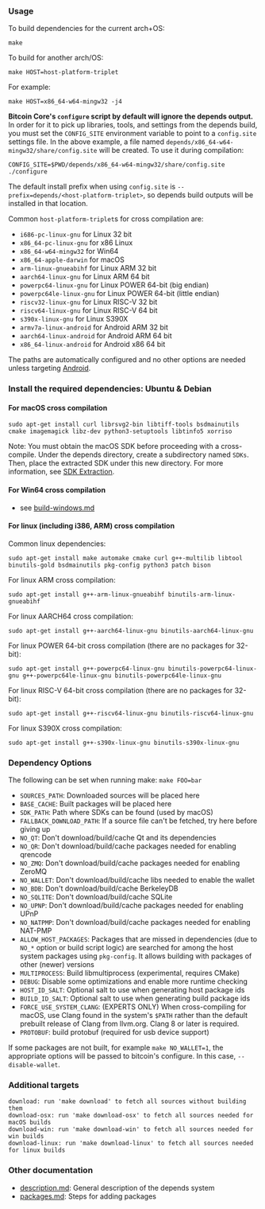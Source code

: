 ### Usage

To build dependencies for the current arch+OS:

    make

To build for another arch/OS:

    make HOST=host-platform-triplet

For example:

    make HOST=x86_64-w64-mingw32 -j4

**Bitcoin Core's `configure` script by default will ignore the depends output.** In
order for it to pick up libraries, tools, and settings from the depends build,
you must set the `CONFIG_SITE` environment variable to point to a `config.site` settings file.
In the above example, a file named `depends/x86_64-w64-mingw32/share/config.site` will be
created. To use it during compilation:

    CONFIG_SITE=$PWD/depends/x86_64-w64-mingw32/share/config.site ./configure

The default install prefix when using `config.site` is `--prefix=depends/<host-platform-triplet>`,
so depends build outputs will be installed in that location.

Common `host-platform-triplet`s for cross compilation are:

- `i686-pc-linux-gnu` for Linux 32 bit
- `x86_64-pc-linux-gnu` for x86 Linux
- `x86_64-w64-mingw32` for Win64
- `x86_64-apple-darwin` for macOS
- `arm-linux-gnueabihf` for Linux ARM 32 bit
- `aarch64-linux-gnu` for Linux ARM 64 bit
- `powerpc64-linux-gnu` for Linux POWER 64-bit (big endian)
- `powerpc64le-linux-gnu` for Linux POWER 64-bit (little endian)
- `riscv32-linux-gnu` for Linux RISC-V 32 bit
- `riscv64-linux-gnu` for Linux RISC-V 64 bit
- `s390x-linux-gnu` for Linux S390X
- `armv7a-linux-android` for Android ARM 32 bit
- `aarch64-linux-android` for Android ARM 64 bit
- `x86_64-linux-android` for Android x86 64 bit

The paths are automatically configured and no other options are needed unless targeting [Android](../doc/build-android.md).

### Install the required dependencies: Ubuntu & Debian

#### For macOS cross compilation

    sudo apt-get install curl librsvg2-bin libtiff-tools bsdmainutils cmake imagemagick libz-dev python3-setuptools libtinfo5 xorriso

Note: You must obtain the macOS SDK before proceeding with a cross-compile.
Under the depends directory, create a subdirectory named `SDKs`.
Then, place the extracted SDK under this new directory.
For more information, see [SDK Extraction](../contrib/macdeploy/README.md#sdk-extraction).

#### For Win64 cross compilation

- see [build-windows.md](../doc/build-windows.md#cross-compilation-for-ubuntu-and-windows-subsystem-for-linux)

#### For linux (including i386, ARM) cross compilation

Common linux dependencies:

    sudo apt-get install make automake cmake curl g++-multilib libtool binutils-gold bsdmainutils pkg-config python3 patch bison

For linux ARM cross compilation:

    sudo apt-get install g++-arm-linux-gnueabihf binutils-arm-linux-gnueabihf

For linux AARCH64 cross compilation:

    sudo apt-get install g++-aarch64-linux-gnu binutils-aarch64-linux-gnu

For linux POWER 64-bit cross compilation (there are no packages for 32-bit):

    sudo apt-get install g++-powerpc64-linux-gnu binutils-powerpc64-linux-gnu g++-powerpc64le-linux-gnu binutils-powerpc64le-linux-gnu

For linux RISC-V 64-bit cross compilation (there are no packages for 32-bit):

    sudo apt-get install g++-riscv64-linux-gnu binutils-riscv64-linux-gnu

For linux S390X cross compilation:

    sudo apt-get install g++-s390x-linux-gnu binutils-s390x-linux-gnu

### Dependency Options

The following can be set when running make: `make FOO=bar`

- `SOURCES_PATH`: Downloaded sources will be placed here
- `BASE_CACHE`: Built packages will be placed here
- `SDK_PATH`: Path where SDKs can be found (used by macOS)
- `FALLBACK_DOWNLOAD_PATH`: If a source file can't be fetched, try here before giving up
- `NO_QT`: Don't download/build/cache Qt and its dependencies
- `NO_QR`: Don't download/build/cache packages needed for enabling qrencode
- `NO_ZMQ`: Don't download/build/cache packages needed for enabling ZeroMQ
- `NO_WALLET`: Don't download/build/cache libs needed to enable the wallet
- `NO_BDB`: Don't download/build/cache BerkeleyDB
- `NO_SQLITE`: Don't download/build/cache SQLite
- `NO_UPNP`: Don't download/build/cache packages needed for enabling UPnP
- `NO_NATPMP`: Don't download/build/cache packages needed for enabling NAT-PMP</dd>
- `ALLOW_HOST_PACKAGES`: Packages that are missed in dependencies (due to `NO_*` option or
  build script logic) are searched for among the host system packages using
  `pkg-config`. It allows building with packages of other (newer) versions
- `MULTIPROCESS`: Build libmultiprocess (experimental, requires CMake)
- `DEBUG`: Disable some optimizations and enable more runtime checking
- `HOST_ID_SALT`: Optional salt to use when generating host package ids
- `BUILD_ID_SALT`: Optional salt to use when generating build package ids
- `FORCE_USE_SYSTEM_CLANG`: (EXPERTS ONLY) When cross-compiling for macOS, use Clang found in the
  system's `$PATH` rather than the default prebuilt release of Clang
  from llvm.org. Clang 8 or later is required.
- `PROTOBUF`: build protobuf (required for usb device support)

If some packages are not built, for example `make NO_WALLET=1`, the appropriate
options will be passed to bitcoin's configure. In this case, `--disable-wallet`.

### Additional targets

    download: run 'make download' to fetch all sources without building them
    download-osx: run 'make download-osx' to fetch all sources needed for macOS builds
    download-win: run 'make download-win' to fetch all sources needed for win builds
    download-linux: run 'make download-linux' to fetch all sources needed for linux builds


### Other documentation

- [description.md](description.md): General description of the depends system
- [packages.md](packages.md): Steps for adding packages
